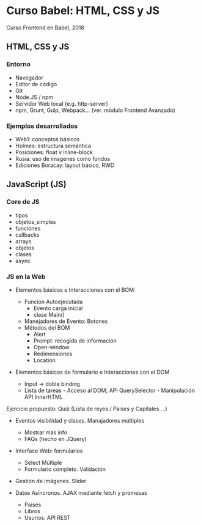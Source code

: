 # Curso Babel: HTML, CSS y JS

Curso Frontend en Babel, 2018

## HTML, CSS y JS

### Entorno

- Navegador
- Editor de código
- Git
- Node.JS / npm
- Servidor Web local (e.g. http-server)
- npm, Grunt, Gulp, Webpack… (ver. módulo Frontend Avanzado)

### Ejemplos desarrollados

- Web1: conceptos básicos
- Holmes: estructura semántica
- Posiciones: float v inline-block
- Rusia: uso de imagenes como fondos
- Ediciones Boracay: layout básico, RWD

## JavaScript (JS)

### Core de JS

- tipos
- objetos_simples
- funciones
- callbacks
- arrays
- objetos
- clases
- async

### JS en la Web

- Elementos básicos e Interacciones con el BOM:
  - Funcion Autoejecutada
    - Evento carga inicial
    - clase Main()
  - Manejadores de Evento: Botones
  - Métodos del BOM
      - Alert
      - Prompt: recogida de información
      - Open-window
      - Redimensiones
      - Location

- Elementos básicos de formulario e Interacciones con el DOM
    - Input -> doble binding
    - Lista de tareas
           - Acceso al DOM; API QuerySelector
           - Manipulación API InnerHTML

Ejercicio propuesto: Quiz (Lista de reyes / Paises y Capitales ...)

- Eventos visibilidad y clases. Manajadores múltiples
  - Mostrar más info
  - FAQs (hecho en JQuery)

- Interface Web: formularios
  - Select Múltiple
  - Formulario completo. Validación

- Gestión de imágenes. Slider

- Datos Asíncronos. AJAX mediante fetch y promesas
  - Paises
  - Libros
  - Usurios: API REST
